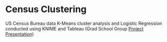 # Census Clustering
US Census Bureau data K-Means cluster analysis and Logistic Regression conducted using KNIME and Tableau (Grad School Group [Project Presentation](https://github.com/bryce-bowles/census-clustering/blob/2f70dfc6c6756cc95fcad64252f28d0e889dc050/VCU%20INFO664-2020-04-13_Census_Group%20Assignment.pptx))
